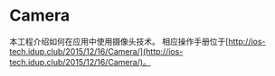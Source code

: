 # Camera


本工程介绍如何在应用中使用摄像头技术。 相应操作手册位于[http://ios-tech.idup.club/2015/12/16/Camera/](http://ios-tech.idup.club/2015/12/16/Camera/)。